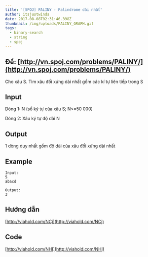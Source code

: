 ```yaml
---
title: '[SPOJ] PALINY - Palindrome dài nhất'
author: itsjustwinds
date: 2017-08-08T02:31:46.398Z
thumbnail: /img/uploads/PALINY_GRAPH.gif
tags:
  - binary-search
  - string
  - spoj
---
```

## Đề: [http://vn.spoj.com/problems/PALINY/](http://vn.spoj.com/problems/PALINY/)

Cho xâu S. Tìm xâu đối xứng dài nhất gồm các kí tự liên tiếp trong S

## Input

Dòng 1: N \(số ký tự của xâu S; N&lt;=50 000\)

Dòng 2: Xâu ký tự độ dài N

## Output

1 dòng duy nhất gồm độ dài của xâu đối xứng dài nhất

## Example

```
Input:
5
abacd

Output:
3

```

## Hướng dẫn

[http://viahold.com/NCj](http://viahold.com/NCj)

## Code

[http://viahold.com/NHI](http://viahold.com/NHI)
